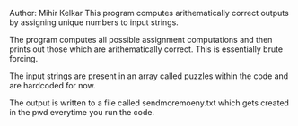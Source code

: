 Author: Mihir Kelkar
This program computes arithematically correct outputs by assigning unique numbers to input strings. 

The program computes all possible assignment computations and then prints out those which are arithematically correct. This is essentially brute forcing. 


The input strings are present in an array called puzzles within the code and are hardcoded for now.


The output is written to a file called sendmoremoeny.txt which gets created in the pwd everytime you run the code.

